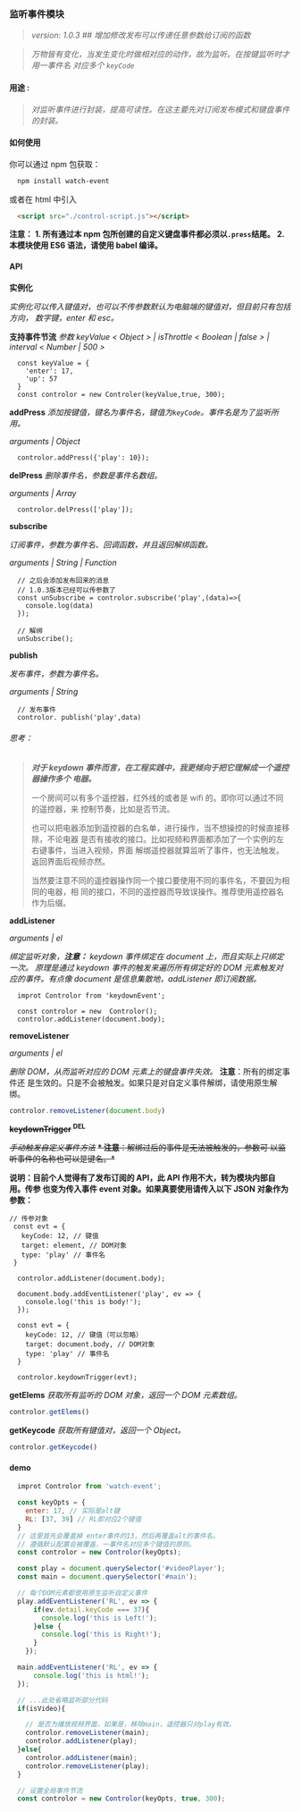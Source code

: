 ### 监听事件模块

> _version: 1.0.3 ## 增加修改发布可以传递任意参数给订阅的函数_

> _万物皆有变化，当发生变化时做相对应的动作，故为监听。在按键监听时才用一事件名
> 对应多个 `keyCode`_

#### 用途 :

> _对监听事件进行封装，提高可读性。在这主要先对订阅发布模式和键盘事件的封装。_

#### 如何使用

你可以通过 npm 包获取：

```bash
  npm install watch-event
```

或者在 html 中引入

```html
  <script src="./control-script.js"></script>
```

**注意：** **1. 所有通过本 npm 包所创建的自定义键盘事件都必须以`.press`结尾。**
**2. 本模块使用 ES6 语法，请使用 babel 编译。**

#### API

**实例化**

_实例化可以传入键值对，也可以不传参数默认为电脑端的键值对，但目前只有包括方向，
数字键，enter 和 esc。_

**支持事件节流** _参数 keyValue < Object > | isThrottle < Boolean | false > |
interval < Number | 500 >_

```ES6
  const keyValue = {
    'enter': 17,
    'up': 57
  }
  const controlor = new Controler(keyValue,true, 300);
```

**addPress** _添加按键值，键名为事件名，键值为`keyCode`。事件名是为了监听所用。_

_arguments | Object_

```ES6
  controlor.addPress({'play': 10});
```

**delPress** _删除事件名，参数是事件名数组。_

_arguments | Array_

```ES6
  controlor.delPress(['play']);
```

**subscribe**

_订阅事件，参数为事件名、回调函数，并且返回解绑函数。_

_arguments | String | Function_

```ES6
  // 之后会添加发布回来的消息
  // 1.0.3版本已经可以传参数了
  const unSubscribe = controlor.subscribe('play',(data)=>{
    console.log(data)
  });

  // 解绑
  unSubscribe();
```

**publish**

_发布事件，参数为事件名。_

_arguments | String_

```ES6
  // 发布事件
  controlor. publish('play',data)
```

###### 思考：

> **_对于 keydown 事件而言，在工程实践中，我更倾向于把它理解成一个遥控器操作多个
> 电器。_**
>
> 一个房间可以有多个遥控器，红外线的或者是 wifi 的。即你可以通过不同的遥控器，来
> 控制节奏，比如是否节流。
>
> 也可以把电器添加到遥控器的白名单，进行操作，当不想操控的时候直接移除，不论电器
> 是否有接收的接口。比如视频和界面都添加了一个实例的左右键事件，当进入视频，界面
> 解绑遥控器就算监听了事件，也无法触发。返回界面后视频亦然。
>
> 当然要注意不同的遥控器操作同一个接口要使用不同的事件名，不要因为相同的电器，相
> 同的接口，不同的遥控器而导致误操作。推荐使用遥控器名作为后缀。

**addListener**

_arguments | el_

_绑定监听对象，**注意：** keydown 事件绑定在 document 上，而且实际上只绑定一次。
原理是通过 keydown 事件的触发来遍历所有绑定好的 DOM 元素触发对应的事件。有点像
document 是信息集散地，addListener 即订阅数据。_

```ES6
  improt Controlor from 'keydownEvent';

  const controlor = new  Controlor();
  controlor.addListener(document.body);
```

**removeListener**

_arguments | el_

_删除 DOM，从而监听对应的 DOM 元素上的键盘事件失效。_ **注意**：所有的绑定事件还
是生效的。只是不会被触发。如果只是对自定义事件解绑，请使用原生解绑。

```javascript
controlor.removeListener(document.body)
```

**~~keydownTrigger~~ <sup>DEL</sup>**

_~~手动触发自定义事件方法~~_ ~~**\* 注意**：解绑过后的事件是无法被触发的，参数可
以监听事件的名称也可以是键名。\*~~

**说明：目前个人觉得有了发布订阅的 API，此 API 作用不大，转为模块内部自用。传参
也变为传入事件 event 对象。如果真要使用请传入以下 JSON 对象作为参数：**

```ES6
// 传参对象
 const evt = {
   keyCode: 12, // 键值
   target: element, // DOM对象
   type: 'play' // 事件名
 }
```

```ES6
  controlor.addListener(document.body);

  document.body.addEventListener('play', ev => {
    console.log('this is body!');
  });

  const evt = {
    keyCode: 12, // 键值（可以忽略）
    target: document.body, // DOM对象
    type: 'play' // 事件名
  }

  controlor.keydownTrigger(evt);
```

**getElems** _获取所有监听的 DOM 对象，返回一个 DOM 元素数组。_

```javascript
controlor.getElems()
```

**getKeycode** _获取所有键值对，返回一个 Object。_

```javascript
controlor.getKeycode()
```

#### demo

```javascript
  improt Controlor from 'watch-event';

  const keyOpts = {
    enter: 17, // 实际是alt键
    RL: [37, 39] // RL即对应2个键值
  }
  // 这里首先会覆盖掉 enter事件的13，然后再覆盖alt的事件名。
  // 遵循默认配置会被覆盖，一事件名对应多个键值的原则。
  const controlor = new Controlor(keyOpts);

  const play = document.querySelector('#videoPlayer');
  const main = document.querySelector('#main');

  // 每个DOM元素都使用原生监听自定义事件
  play.addEventListener('RL', ev => {
      if(ev.detail.keyCode === 37){
        console.log('this is Left!');
      }else {
        console.log('this is Right!');
      }
    });

  main.addEventListener('RL', ev => {
      console.log('this is html!');
  });

  // ...此处省略监听部分代码
  if(isVideo){

    // 是否为播放视频界面，如果是，移除main，遥控器只对play有效。
    controlor.removeListener(main);
    controlor.addListener(play);
  }else{
    controlor.addListener(main);
    controlor.removeListener(play);
  }

  // 设置全局事件节流
  const controlor = new Controlor(keyOpts, true, 300);
```
